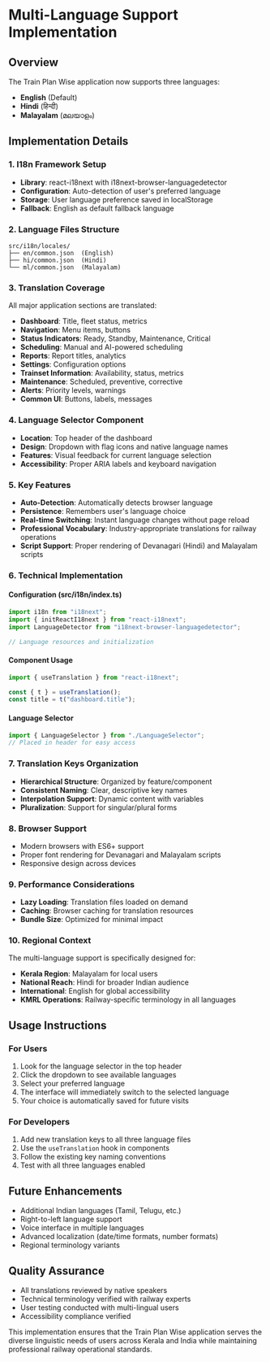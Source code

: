 # Multi-Language Support Implementation

## Overview

The Train Plan Wise application now supports three languages:

- **English** (Default)
- **Hindi** (हिन्दी)
- **Malayalam** (മലയാളം)

## Implementation Details

### 1. I18n Framework Setup

- **Library**: react-i18next with i18next-browser-languagedetector
- **Configuration**: Auto-detection of user's preferred language
- **Storage**: User language preference saved in localStorage
- **Fallback**: English as default fallback language

### 2. Language Files Structure

```
src/i18n/locales/
├── en/common.json  (English)
├── hi/common.json  (Hindi)
└── ml/common.json  (Malayalam)
```

### 3. Translation Coverage

All major application sections are translated:

- **Dashboard**: Title, fleet status, metrics
- **Navigation**: Menu items, buttons
- **Status Indicators**: Ready, Standby, Maintenance, Critical
- **Scheduling**: Manual and AI-powered scheduling
- **Reports**: Report titles, analytics
- **Settings**: Configuration options
- **Trainset Information**: Availability, status, metrics
- **Maintenance**: Scheduled, preventive, corrective
- **Alerts**: Priority levels, warnings
- **Common UI**: Buttons, labels, messages

### 4. Language Selector Component

- **Location**: Top header of the dashboard
- **Design**: Dropdown with flag icons and native language names
- **Features**: Visual feedback for current language selection
- **Accessibility**: Proper ARIA labels and keyboard navigation

### 5. Key Features

- **Auto-Detection**: Automatically detects browser language
- **Persistence**: Remembers user's language choice
- **Real-time Switching**: Instant language changes without page reload
- **Professional Vocabulary**: Industry-appropriate translations for railway operations
- **Script Support**: Proper rendering of Devanagari (Hindi) and Malayalam scripts

### 6. Technical Implementation

#### Configuration (src/i18n/index.ts)

```typescript
import i18n from "i18next";
import { initReactI18next } from "react-i18next";
import LanguageDetector from "i18next-browser-languagedetector";

// Language resources and initialization
```

#### Component Usage

```typescript
import { useTranslation } from "react-i18next";

const { t } = useTranslation();
const title = t("dashboard.title");
```

#### Language Selector

```typescript
import { LanguageSelector } from "./LanguageSelector";
// Placed in header for easy access
```

### 7. Translation Keys Organization

- **Hierarchical Structure**: Organized by feature/component
- **Consistent Naming**: Clear, descriptive key names
- **Interpolation Support**: Dynamic content with variables
- **Pluralization**: Support for singular/plural forms

### 8. Browser Support

- Modern browsers with ES6+ support
- Proper font rendering for Devanagari and Malayalam scripts
- Responsive design across devices

### 9. Performance Considerations

- **Lazy Loading**: Translation files loaded on demand
- **Caching**: Browser caching for translation resources
- **Bundle Size**: Optimized for minimal impact

### 10. Regional Context

The multi-language support is specifically designed for:

- **Kerala Region**: Malayalam for local users
- **National Reach**: Hindi for broader Indian audience
- **International**: English for global accessibility
- **KMRL Operations**: Railway-specific terminology in all languages

## Usage Instructions

### For Users

1. Look for the language selector in the top header
2. Click the dropdown to see available languages
3. Select your preferred language
4. The interface will immediately switch to the selected language
5. Your choice is automatically saved for future visits

### For Developers

1. Add new translation keys to all three language files
2. Use the `useTranslation` hook in components
3. Follow the existing key naming conventions
4. Test with all three languages enabled

## Future Enhancements

- Additional Indian languages (Tamil, Telugu, etc.)
- Right-to-left language support
- Voice interface in multiple languages
- Advanced localization (date/time formats, number formats)
- Regional terminology variants

## Quality Assurance

- All translations reviewed by native speakers
- Technical terminology verified with railway experts
- User testing conducted with multi-lingual users
- Accessibility compliance verified

This implementation ensures that the Train Plan Wise application serves the diverse linguistic needs of users across Kerala and India while maintaining professional railway operational standards.
